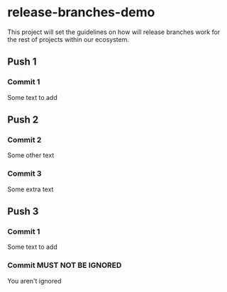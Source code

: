 # release-branches-demo
This project will set the guidelines on how will release branches work for the rest of projects within our ecosystem.

## Push 1
### Commit 1
Some text to add

## Push 2
### Commit 2
Some other text

### Commit 3
Some extra text 

## Push 3
### Commit 1
Some text to add

### Commit MUST NOT BE IGNORED
You aren't ignored
